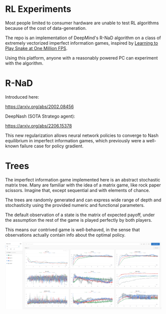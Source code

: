 
# RL Experiments

Most people limited to consumer hardware are unable to test RL algorithms because of the cost of data-generation.

The repo is an implementation of DeepMind's R-NaD algorithm on a class of extremely vectorized imperfect information games, inspired by [Learning to Play Snake at One Million FPS](https://towardsdatascience.com/learning-to-play-snake-at-1-million-fps-4aae8d36d2f1).

Using this platform, anyone with a reasonably powered PC can experiment with the algorithm.

# R-NaD

Introduced here:

https://arxiv.org/abs/2002.08456

DeepNash (SOTA Stratego agent):

https://arxiv.org/abs/2206.15378

This new regularization allows neural network policies to converge to Nash equilibrium in imperfect information games, which previously were a well-known failure case for policy gradient.

# Trees

The imperfect information game implemented here is an abstract stochastic matrix tree. Many are familiar with the idea of a matrix game, like rock paper scissors. Imagine that, except sequential and with elements of chance.

The trees are randomly generated and can express wide range of depth and stochasticity using the provided numeric and functional parameters.

The default observation of a state is the matrix of expected payoff, under the assumption the rest of the game is played perfectly by both players.

This means our contrived game is well-behaved, in the sense that observations actually contain info about the optimal policy.


![Alt text](logs.png?raw=true "Title")